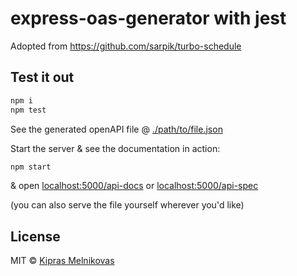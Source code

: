 # express-oas-generator with jest

Adopted from https://github.com/sarpik/turbo-schedule

## Test it out

```sh
npm i
npm test
```

See the generated openAPI file @ [./path/to/file.json](./path/to/file.json)

Start the server & see the documentation in action:

```sh
npm start
```

& open [localhost:5000/api-docs](http://localhost:5000/api-docs) or [localhost:5000/api-spec](http://localhost:5000/api-spec)

(you can also serve the file yourself wherever you'd like)

## License

MIT © [Kipras Melnikovas](https://github.com/sarpik)